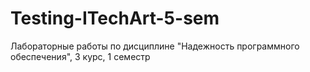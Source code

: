 # Testing-ITechArt-5-sem
Лабораторные работы по дисциплине "Надежность программного обеспечения", 3 курс, 1 семестр
